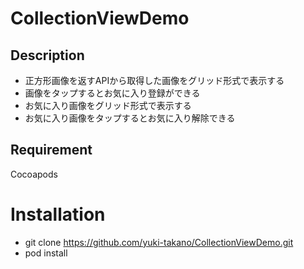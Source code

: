 # CollectionViewDemo

## Description

- 正方形画像を返すAPIから取得した画像をグリッド形式で表示する
- 画像をタップするとお気に入り登録ができる
- お気に入り画像をグリッド形式で表示する
- お気に入り画像をタップするとお気に入り解除できる

## Requirement
Cocoapods

# Installation

- git clone https://github.com/yuki-takano/CollectionViewDemo.git
- pod install
